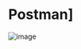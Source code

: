 # Postman]
![image](https://user-images.githubusercontent.com/113555077/208973010-88e5b192-8bfb-4d53-b709-3a83ef495e45.png)
